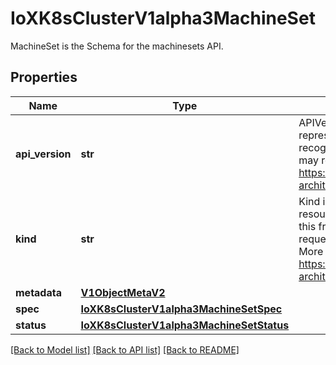 # IoXK8sClusterV1alpha3MachineSet

MachineSet is the Schema for the machinesets API.
## Properties
Name | Type | Description | Notes
------------ | ------------- | ------------- | -------------
**api_version** | **str** | APIVersion defines the versioned schema of this representation of an object. Servers should convert recognized schemas to the latest internal value, and may reject unrecognized values. More info: https://git.k8s.io/community/contributors/devel/sig-architecture/api-conventions.md#resources | [optional] 
**kind** | **str** | Kind is a string value representing the REST resource this object represents. Servers may infer this from the endpoint the kubernetes.client submits requests to. Cannot be updated. In CamelCase. More info: https://git.k8s.io/community/contributors/devel/sig-architecture/api-conventions.md#types-kinds | [optional] 
**metadata** | [**V1ObjectMetaV2**](V1ObjectMetaV2.md) |  | [optional] 
**spec** | [**IoXK8sClusterV1alpha3MachineSetSpec**](IoXK8sClusterV1alpha3MachineSetSpec.md) |  | [optional] 
**status** | [**IoXK8sClusterV1alpha3MachineSetStatus**](IoXK8sClusterV1alpha3MachineSetStatus.md) |  | [optional] 

[[Back to Model list]](../README.md#documentation-for-models) [[Back to API list]](../README.md#documentation-for-api-endpoints) [[Back to README]](../README.md)


